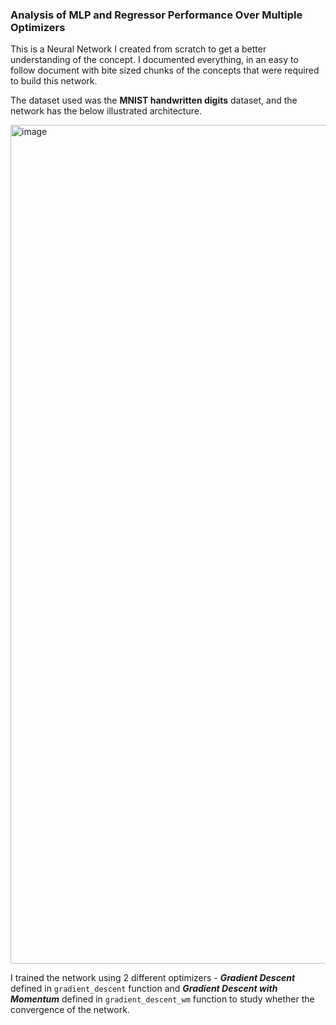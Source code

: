 ### Analysis of MLP and Regressor Performance Over Multiple Optimizers

This is a Neural Network I created from scratch to get a better understanding of the concept. I documented everything, in an easy to follow
document with bite sized chunks of the concepts that were required to build this network.

The dataset used was the **MNIST handwritten digits** dataset, and the network has the below illustrated architecture.

<img width="1342" alt="image" src="https://github.com/Devanshusisodiya/scratch-nn/assets/43195822/16a04724-4ff3-48d3-a50a-2e31be0e343b">

I trained the network using 2 different optimizers - ***Gradient Descent*** defined in `gradient_descent` function and ***Gradient Descent with Momentum*** defined in `gradient_descent_wm` function
to study whether the convergence of the network.
